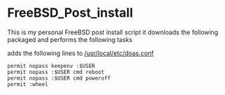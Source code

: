 # FreeBSD_Post_install

This is my personal FreeBSD post install script
it downloads the following packaged and performs the following tasks

adds the following lines to [/usr/local/etc/doas.conf]()<br>
```
permit nopass keepenv :$USER
permit nopass :$USER cmd reboot
permit nopass :$USER cmd poweroff
permit :wheel 
```

